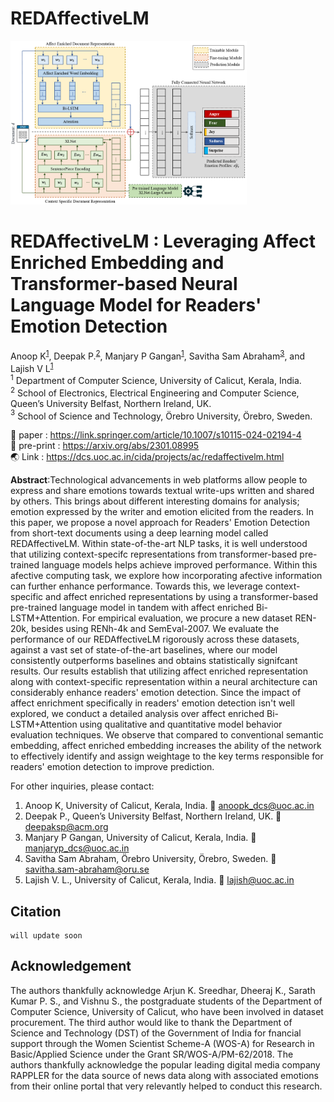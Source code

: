 # REDAffectiveLM <br>
<img src= 'images/model_architecture.png' style="max-width: 75%;"> 

# REDAffectiveLM : Leveraging Affect Enriched Embedding and Transformer-based Neural Language Model for Readers' Emotion Detection </br>
Anoop K<sup>[1](#author1)</sup>, Deepak P.<sup>[2](#author2)</sup>, Manjary P Gangan<sup>[1](#author1)</sup>, Savitha Sam Abraham<sup>[3](#author3)</sup>, and Lajish V L<sup>[1](#author1)</sup> </br>
<a name="author1"><sup>1</sup></a> Department of Computer Science, University of Calicut, Kerala, India. </br>
<a name="author2"><sup>2</sup></a> School of Electronics, Electrical Engineering and Computer Science, Queen’s University Belfast, Northern Ireland, UK.</br>
<a name="author3"><sup>3</sup></a> School of Science and Technology, Örebro University, Örebro, Sweden.

:memo: paper : https://link.springer.com/article/10.1007/s10115-024-02194-4 </br>
:memo: pre-print : https://arxiv.org/abs/2301.08995 </br>
:earth_asia: Link : https://dcs.uoc.ac.in/cida/projects/ac/redaffectivelm.html

**Abstract**:Technological advancements in web platforms allow people to express and share emotions towards textual write-ups written and shared by others. This brings about different interesting domains for analysis; emotion expressed by the writer and emotion elicited from the readers. In this paper, we propose a novel approach for Readers' Emotion Detection from short-text documents using a deep learning model called REDAffectiveLM. Within state-of-the-art NLP tasks, it is well understood that utilizing context-specifc representations from transformer-based pre-trained language models helps achieve improved performance. Within this afective computing task, we explore how incorporating afective information can further enhance performance. Towards this, we leverage context-specific and affect enriched representations by using a transformer-based pre-trained language model in tandem with affect enriched Bi-LSTM+Attention. For empirical evaluation, we procure a new dataset REN-20k, besides using RENh-4k and SemEval-2007. We evaluate the performance of our REDAffectiveLM rigorously across these datasets, against a vast set of state-of-the-art baselines, where our model consistently outperforms baselines and obtains statistically signifcant results. Our results establish that utilizing affect enriched representation along with context-specific representation within a neural architecture can considerably enhance readers' emotion detection. Since the impact of affect enrichment specifically in readers' emotion detection isn't well explored, we conduct a detailed analysis over affect enriched Bi-LSTM+Attention using qualitative and quantitative model behavior evaluation techniques. We observe that compared to conventional semantic embedding, affect enriched embedding increases the ability of the network to effectively identify and assign weightage to the key terms responsible for readers' emotion detection to improve prediction.

For other inquiries, please contact: </br>
1. Anoop K, University of Calicut, Kerala, India. :email: anoopk_dcs@uoc.ac.in </br> 
2. Deepak P., Queen’s University Belfast, Northern Ireland, UK. :email: deepaksp@acm.org </br>
3. Manjary P Gangan, University of Calicut, Kerala, India. :email: manjaryp_dcs@uoc.ac.in </br>
4. Savitha Sam Abraham, Örebro University, Örebro, Sweden. :email:  savitha.sam-abraham@oru.se </br>
5. Lajish V. L., University of Calicut, Kerala, India. :email: lajish@uoc.ac.in

## Citation
```
will update soon 
```

## Acknowledgement
The authors thankfully acknowledge Arjun K. Sreedhar, Dheeraj K., Sarath Kumar P. S., and Vishnu S., the postgraduate students of the Department of Computer Science, University of Calicut, who have been involved in dataset procurement. The third author would like to thank the Department of Science and Technology (DST) of the Government of India for fnancial support through the Women Scientist Scheme-A (WOS-A) for Research in Basic/Applied Science under the Grant SR/WOS-A/PM-62/2018. The authors thankfully acknowledge the popular leading digital media company RAPPLER for the data source of news data along with associated emotions from their online portal that very relevantly helped to conduct this research.

